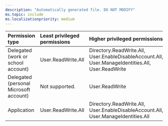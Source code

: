```yaml
---
description: "Automatically generated file. DO NOT MODIFY"
ms.topic: include
ms.localizationpriority: medium
---
```


|Permission type|Least privileged permissions|Higher privileged permissions|
|:---|:---|:---|
|Delegated (work or school account)|User.ReadWrite.All|Directory.ReadWrite.All, User.EnableDisableAccount.All, User.ManageIdentities.All, User.ReadWrite|
|Delegated (personal Microsoft account)|Not supported.|User.ReadWrite|
|Application|User.ReadWrite.All|Directory.ReadWrite.All, User.EnableDisableAccount.All, User.ManageIdentities.All|

